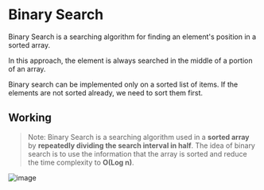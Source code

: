 # Binary Search

Binary Search is a searching algorithm for finding an element's position in a sorted array.

In this approach, the element is always searched in the middle of a portion of an array.

Binary search can be implemented only on a sorted list of items. If the elements are not sorted already, we need to sort them first.

## Working 

> Note: Binary Search is a searching algorithm used in a **sorted array** by **repeatedly dividing the search interval in half**. The idea of binary search is to use the information that the array is sorted and reduce the time complexity to **O(Log n)**. 

![image](https://user-images.githubusercontent.com/70228962/173348104-c911d017-0b43-4e6c-8668-f026cb13b5de.png)
